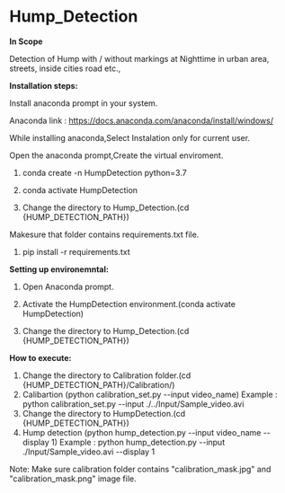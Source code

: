 # Hump_Detection


**In Scope**

   Detection of Hump with / without markings at Nighttime in urban area, streets, inside cities road etc., 

**Installation steps:**

Install anaconda prompt in your system.

Anaconda link : https://docs.anaconda.com/anaconda/install/windows/

While installing anaconda,Select Instalation only for current user.

Open the anaconda prompt,Create the virtual enviroment.
   
  1) conda create -n HumpDetection python=3.7
   
  2) conda activate HumpDetection
   
  3) Change the directory to Hump_Detection.(cd {HUMP_DETECTION_PATH})

Makesure that folder contains requirements.txt file.
   
  1) pip install -r requirements.txt
   


**Setting up environemntal:**

1) Open Anaconda prompt.

2) Activate the HumpDetection environment.(conda activate HumpDetection)

3) Change the directory to Hump_Detection.(cd {HUMP_DETECTION_PATH})



**How to execute:**
1) Change the directory to Calibration folder.(cd {HUMP_DETECTION_PATH}/Calibration/)
2) Calibartion (python calibration_set.py --input video_name)
Example : python calibration_set.py --input ./../Input/Sample_video.avi
3) Change the directory to HumpDetection.(cd {HUMP_DETECTION_PATH})
4) Hump detection (python hump_detection.py --input video_name --display 1)
Example : python hump_detection.py --input ./Input/Sample_video.avi --display 1

Note: Make sure calibration folder contains "calibration_mask.jpg" and "calibration_mask.png" image file.

